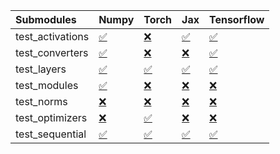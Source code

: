 | Submodules       | Numpy                                                                                                                           | Torch                                                                                                                           | Jax                                                                                                                             | Tensorflow                                                                                                                      |
|:-----------------|:--------------------------------------------------------------------------------------------------------------------------------|:--------------------------------------------------------------------------------------------------------------------------------|:--------------------------------------------------------------------------------------------------------------------------------|:--------------------------------------------------------------------------------------------------------------------------------|
| test_activations | <a href="https://github.com/unifyai/ivy/runs/8051753517?check_suite_focus=true" rel="noopener noreferrer" target="_blank">✅</a> | <a href="https://github.com/unifyai/ivy/runs/8051753884?check_suite_focus=true" rel="noopener noreferrer" target="_blank">❌</a> | <a href="https://github.com/unifyai/ivy/runs/8051754195?check_suite_focus=true" rel="noopener noreferrer" target="_blank">✅</a> | <a href="https://github.com/unifyai/ivy/runs/8051754426?check_suite_focus=true" rel="noopener noreferrer" target="_blank">✅</a> |
| test_converters  | <a href="https://github.com/unifyai/ivy/runs/8051753560?check_suite_focus=true" rel="noopener noreferrer" target="_blank">✅</a> | <a href="https://github.com/unifyai/ivy/runs/8051753924?check_suite_focus=true" rel="noopener noreferrer" target="_blank">❌</a> | <a href="https://github.com/unifyai/ivy/runs/8051754240?check_suite_focus=true" rel="noopener noreferrer" target="_blank">❌</a> | <a href="https://github.com/unifyai/ivy/runs/8051754479?check_suite_focus=true" rel="noopener noreferrer" target="_blank">✅</a> |
| test_layers      | <a href="https://github.com/unifyai/ivy/runs/8051753604?check_suite_focus=true" rel="noopener noreferrer" target="_blank">✅</a> | <a href="https://github.com/unifyai/ivy/runs/8051753959?check_suite_focus=true" rel="noopener noreferrer" target="_blank">✅</a> | <a href="https://github.com/unifyai/ivy/runs/8051754265?check_suite_focus=true" rel="noopener noreferrer" target="_blank">✅</a> | <a href="https://github.com/unifyai/ivy/runs/8051754520?check_suite_focus=true" rel="noopener noreferrer" target="_blank">✅</a> |
| test_modules     | <a href="https://github.com/unifyai/ivy/runs/8051753683?check_suite_focus=true" rel="noopener noreferrer" target="_blank">✅</a> | <a href="https://github.com/unifyai/ivy/runs/8051754013?check_suite_focus=true" rel="noopener noreferrer" target="_blank">❌</a> | <a href="https://github.com/unifyai/ivy/runs/8051754294?check_suite_focus=true" rel="noopener noreferrer" target="_blank">❌</a> | <a href="https://github.com/unifyai/ivy/runs/8051754591?check_suite_focus=true" rel="noopener noreferrer" target="_blank">❌</a> |
| test_norms       | <a href="https://github.com/unifyai/ivy/runs/8051753727?check_suite_focus=true" rel="noopener noreferrer" target="_blank">❌</a> | <a href="https://github.com/unifyai/ivy/runs/8051754058?check_suite_focus=true" rel="noopener noreferrer" target="_blank">❌</a> | <a href="https://github.com/unifyai/ivy/runs/8051754312?check_suite_focus=true" rel="noopener noreferrer" target="_blank">❌</a> | <a href="https://github.com/unifyai/ivy/runs/8051754634?check_suite_focus=true" rel="noopener noreferrer" target="_blank">❌</a> |
| test_optimizers  | <a href="https://github.com/unifyai/ivy/runs/8051753768?check_suite_focus=true" rel="noopener noreferrer" target="_blank">❌</a> | <a href="https://github.com/unifyai/ivy/runs/8051754101?check_suite_focus=true" rel="noopener noreferrer" target="_blank">✅</a> | <a href="https://github.com/unifyai/ivy/runs/8051754345?check_suite_focus=true" rel="noopener noreferrer" target="_blank">❌</a> | <a href="https://github.com/unifyai/ivy/runs/8051754667?check_suite_focus=true" rel="noopener noreferrer" target="_blank">❌</a> |
| test_sequential  | <a href="https://github.com/unifyai/ivy/runs/8051753844?check_suite_focus=true" rel="noopener noreferrer" target="_blank">✅</a> | <a href="https://github.com/unifyai/ivy/runs/8051754146?check_suite_focus=true" rel="noopener noreferrer" target="_blank">✅</a> | <a href="https://github.com/unifyai/ivy/runs/8051754389?check_suite_focus=true" rel="noopener noreferrer" target="_blank">✅</a> | <a href="https://github.com/unifyai/ivy/runs/8051754691?check_suite_focus=true" rel="noopener noreferrer" target="_blank">✅</a> |